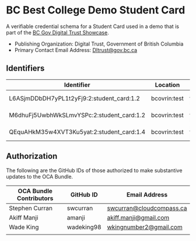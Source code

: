# BC Best College Demo Student Card

A verifiable credential schema for a Student Card used in a demo that is part of the [BC Gov Digital Trust Showcase](https://digital.gov.bc.ca/digital-trust/showcase/).

- Publishing Organization: Digital Trust, Government of British Columbia
- Primary Contact Email Address: DItrust@gov.bc.ca

## Identifiers

| Identifier                                | Location  | URL                                                   |
| ----------------------------------------- | --------- | ----------------------------------------------------- |
| L6ASjmDDbDH7yPL1t2yFj9:2:student_card:1.2 | bcovrin:test | http://test.bcovrin.vonx.io/browse/domain?page=1&query=L6ASjmDDbDH7yPL1t2yFj9%3A2%3Astudent_card%3A1.2&txn_type=101 |
| M6dhuFj5UwbhWkSLmvYSPc:2:student_card:1.2 | bcovrin:test | http://test.bcovrin.vonx.io/browse/domain?page=1&query=M6dhuFj5UwbhWkSLmvYSPc%3A2%3Astudent_card%3A1.2&txn_type=101 |
| QEquAHkM35w4XVT3Ku5yat:2:student_card:1.4 | bcovrin:test | http://test.bcovrin.vonx.io/browse/domain?page=1&query=QEquAHkM35w4XVT3Ku5yat%3A2%3Astudent_card%3A1.2&txn_type=101 |

## Authorization

The following are the GitHub IDs of those authorized to make substantive updates to the OCA Bundle.

| OCA Bundle Contributors | GitHub ID  | Email Address            |
| ----------------------- | ---------- | ------------------------ |
| Stephen Curran          | swcurran   | swcurran@cloudcompass.ca |
| Akiff Manji             | amanji     | akiff.manji@gmail.com    |
| Wade King               | wadeking98 | wkingnumber2@gmail.com   |
|                         |            |                          |
